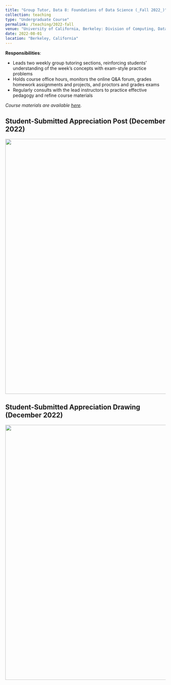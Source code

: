 ```yaml
---
title: "Group Tutor, Data 8: Foundations of Data Science (_Fall 2022_)"
collection: teaching
type: "Undergraduate Course"
permalink: /teaching/2022-fall
venue: "University of California, Berkeley: Division of Computing, Data Science, and Society (CDSS)"
date: 2022-08-01
location: "Berkeley, California"
---
```


__Responsibilities__:
- Leads two weekly group tutoring sections, reinforcing students’ understanding of the week’s concepts with exam-style practice problems
- Holds course office hours, monitors the online Q&A forum, grades homework assignments and projects, and proctors and grades exams
- Regularly consults with the lead instructors to practice effective pedagogy and refine course materials

_Course materials are available [here](http://www.data8.org/fa22/)._

## Student-Submitted Appreciation Post (December 2022)
<img width="800" src="https://user-images.githubusercontent.com/100865459/210116278-9864112e-8b67-4471-bdb3-4098019ad0cb.png">

## Student-Submitted Appreciation Drawing (December 2022)
<img width="800" src="https://user-images.githubusercontent.com/100865459/210116271-8cf7838f-9e2e-4958-93ce-46d494ba9889.png">
